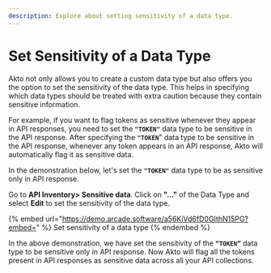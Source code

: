 ```yaml
---
description: Explore about setting sensitivity of a data type.
---
```


# Set Sensitivity of a Data Type

Akto not only allows you to create a custom data type but also offers you the option to set the sensitivity of the data type. This helps in specifying which data types should be treated with extra caution because they contain sensitive information.

For example, if you want to flag tokens as sensitive whenever they appear in API responses, you need to set the **`"TOKEN"`** data type to be sensitive in the API response. After specifying the **`"TOKEN`**" data type to be sensitive in the API response, whenever any token appears in an API response, Akto will automatically flag it as sensitive data.

In the demonstration below, let's set the **`"TOKEN"`** data type to be as sensitive only in API response.

Go to **API Inventory> Sensitive data**. Click on **"…"** of the Data Type and select **Edit** to set the sensitivity of the data type.

{% embed url="https://demo.arcade.software/a56KiVd6fD0GIthN15PG?embed=" %}
Set sensitivity of a data type
{% endembed %}

In the above demonstration, we have set the sensitivity of the **`“TOKEN”`** data type to be sensitive only in API response. Now Akto will flag all the tokens present in API responses as sensitive data across all your API collections.
